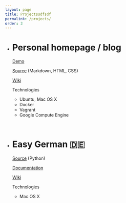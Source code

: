 ```yaml
---
layout: page
title: Projectssdfsdf
permalink: /projects/
order: 3
---
```


- # Personal homepage / blog
    [Demo](https://guyrking.com)

    [Source](https://github.com/family-guy/minima) (Markdown, HTML, CSS)

    [Wiki](https://family-guy.github.io/blog/)

    Technologies

    - Ubuntu, Mac OS X
    - Docker
    - Vagrant
    - Google Compute Engine

<br>

- # Easy German :de:
    [Source](https://github.com/family-guy/easy-german) (Python)

    [Documentation](http://easygerman.readthedocs.io/en/latest/)

    [Wiki](https://family-guy.github.io/easy-german-wiki/)

    Technologies

    - Mac OS X
